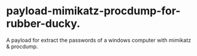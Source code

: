 # payload-mimikatz-procdump-for-rubber-ducky.
A payload for extract the passwords of a windows computer with mimikatz &amp; procdump.
